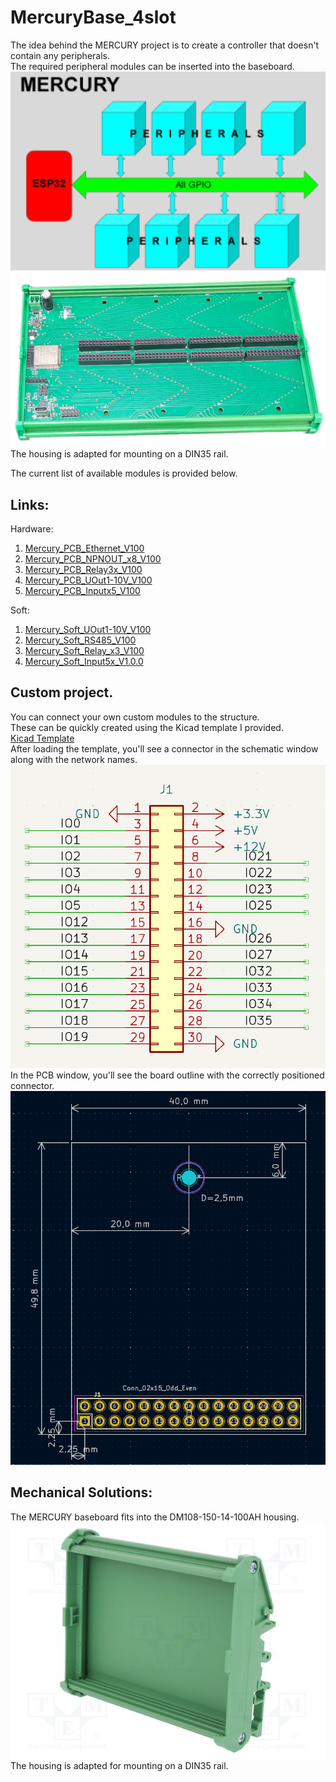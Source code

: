 # MercuryBase_4slot

The idea behind the MERCURY project is to create a controller that doesn't contain any peripherals.   
The required peripheral modules can be inserted into the baseboard.
<picture><img src="img/Mercury600x379.png"></picture>   
<picture><img src="img/Base8slot.png"></picture>   
The housing is adapted for mounting on a DIN35 rail.  

The current list of available modules is provided below.
## Links:   
Hardware:   
1. <a href="https://github.com/krzychoooo/Mercury_PCB_Ethernet_V100" target="_blank">Mercury_PCB_Ethernet_V100</a>
2. <a href="https://github.com/krzychoooo/Mercury_PCB_NPNOUT_x8_V100" target="_blank">Mercury_PCB_NPNOUT_x8_V100</a>
3. <a href="https://github.com/krzychoooo/Mercury_PCB_Relay3x_V100" target="_blank">Mercury_PCB_Relay3x_V100</a>
4. <a href="https://github.com/krzychoooo/Mercury_PCB_UOut1-10V_V100" target="_blank">Mercury_PCB_UOut1-10V_V100</a>   
5. <a href="https://github.com/krzychoooo/Mercury_PCB_Inputx5_V100" target="_blank">Mercury_PCB_Inputx5_V100</a>   

Soft:   
1. <a href="https://github.com/krzychoooo/Mercury_Soft_UOut1-10V_V100" target="_blank">Mercury_Soft_UOut1-10V_V100</a>
2. <a href="https://github.com/krzychoooo/Mercury_Soft_RS485_V100" target="_blank">Mercury_Soft_RS485_V100</a>
3. <a href="https://github.com/krzychoooo/Mercury_Soft_Relay_x3_V100" target="_blank">Mercury_Soft_Relay_x3_V100</a>
4. <a href="https://github.com/krzychoooo/Mercury_Soft_Input5x_V1.0.0" target="_blank">Mercury_Soft_Input5x_V1.0.0</a>   

## Custom project.   
You can connect your own custom modules to the structure.   
These can be quickly created using the Kicad template I provided.   
<a href="https://github.com/krzychoooo/MercuryTemplate" target="_blank">Kicad Template</a>    
After loading the template, you'll see a connector in the schematic window along with the network names.   
<picture><img src="img/TemplateSCH.PNG"></picture>   
In the PCB window, you'll see the board outline with the correctly positioned connector.   
<picture><img src="img/TemplatePCB.PNG"></picture>   

## Mechanical Solutions:   
The MERCURY baseboard fits into the DM108-150-14-100AH ​​housing.
<picture><img src="img/DM108-150-14-100AH.png"></picture>
The housing is adapted for mounting on a DIN35 rail.
